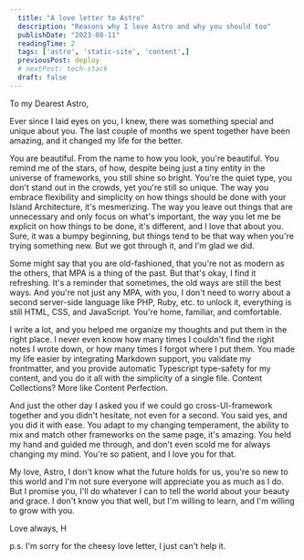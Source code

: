 ```yaml
---
  title: "A love letter to Astro"
  description: "Reasons why I love Astro and why you should too"
  publishDate: "2023-08-11"
  readingTime: 2
  tags: ['astro', 'static-site', 'content',]
  previousPost: deploy
  # nextPost: tech-stack
  draft: false
---
```


To my Dearest Astro,

Ever since I laid eyes on you, I knew, there was something special and unique about you. The last couple of months we spent together have been amazing, and it changed my life for the better.

You are beautiful. From the name to how you look, you're beautiful. You remind me of the stars, of how, 
despite being just a tiny entity in the universe of frameworks, you still shine so bright. You're the quiet type, you don't stand out in the crowds, yet you're still so unique. The way you embrace flexibility and simplicity on how things should be done with your Island Architecture, it's mesmerizing. The way you leave out things that are unnecessary and only focus on what's important, the way you let me be explicit on how things to be done, it's different, and I love that about you. Sure, it was a bumpy beginning, but things tend to be that way when you're trying something new. But we got through it, and I'm glad we did.

Some might say that you are old-fashioned, that you're not as modern as the others, that MPA is a thing of the past. But that's okay, I find it refreshing. It's a reminder that sometimes, the old ways are still the best ways. And you're not just any MPA, with you, I don't need to worry about a second server-side language like PHP, Ruby, etc. to unlock it, everything is still HTML, CSS, and JavaScript. You're home, familiar, and comfortable.

I write a lot, and you helped me organize my thoughts and put them in the right place. I never even know how many times I couldn't find the right notes I wrote down, or how many times I forgot where I put them. You made my life easier by integrating Markdown support, you validate my frontmatter, and you provide automatic Typescript type-safety for my content, and you do it all with the simplicity of a single file. Content Collections? More like Content Perfection.

And just the other day I asked you if we could go cross-UI-framework together and you didn't hesitate, not even for a second. You said yes, and you did it with ease. You adapt to my changing temperament, the ability to mix and match other frameworks on the same page, it's amazing. You held my hand and guided me through, and don't even scold me for always changing my mind. You're so patient, and I love you for that.

My love, Astro, I don't know what the future holds for us, you're so new to this world and I'm not sure everyone will appreciate you as much as I do. But I promise you, I'll do whatever I can to tell the world about your beauty and grace. I don't know you that well, but I'm willing to learn, and I'm willing to grow with you.

Love always, H

p.s. I'm sorry for the cheesy love letter, I just can't help it.
